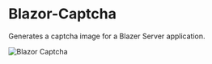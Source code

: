 # Blazor-Captcha
Generates a captcha image for a Blazer Server application.

![Blazor Captcha](https://github.com/tossnet/Blazor-Captcha/blob/master/blazor-captcha.png)

